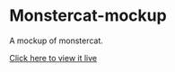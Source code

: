 # Monstercat-mockup
A mockup of monstercat.

<a href="https://not-monstercat.netlify.app/" target="_blank">Click here to view it live</a>
